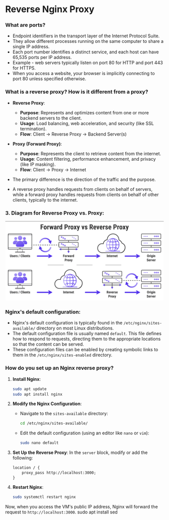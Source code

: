# Reverse Nginx Proxy

### What are ports?

- Endpoint identifiers in the transport layer of the Internet Protocol Suite. 
- They allow different processes running on the same computer to share a single IP address.
- Each port number identifies a distinct service, and each host can have 65,535 ports per IP address. 
- Example - web servers typically listen on port 80 for HTTP and port 443 for HTTPS.
- When you access a website, your browser is implicitly connecting to port 80 unless specified otherwise.

### What is a reverse proxy? How is it different from a proxy?

- **Reverse Proxy**:
  - **Purpose**: Represents and optimizes content from one or more backend servers to the client.
  - **Usage**: Load balancing, web acceleration, and security (like SSL termination).
  - **Flow**: Client -> Reverse Proxy -> Backend Server(s)

- **Proxy (Forward Proxy)**:
  - **Purpose**: Represents the client to retrieve content from the internet.
  - **Usage**: Content filtering, performance enhancement, and privacy (like IP masking).
  - **Flow**: Client -> Proxy -> Internet

- The primary difference is the direction of the traffic and the purpose. 
- A reverse proxy handles requests from clients on behalf of servers, while a forward proxy handles requests from clients on behalf of other clients, typically to the internet.

### 3. Diagram for Reverse Proxy vs. Proxy:

![proxyVreverse.png](proxyVreverse.png)


### Nginx's default configuration:

- Nginx's default configuration is typically found in the `/etc/nginx/sites-available/` directory on most Linux distributions.
- The default configuration file is usually named `default`. This file defines how to respond to requests, directing them to the appropriate locations so that the content can be served.
- These configuration files can be enabled by creating symbolic links to them in the `/etc/nginx/sites-enabled` directory.

### How do you set up an Nginx reverse proxy?

1. **Install Nginx**:
   ```bash
   sudo apt update
   sudo apt install nginx
   ```

2. **Modify the Nginx Configuration**:
   - Navigate to the `sites-available` directory:
     ```bash
     cd /etc/nginx/sites-available/
     ```
   - Edit the default configuration (using an editor like `nano` or `vim`):
     ```bash
     sudo nano default
     ```

3. **Set Up the Reverse Proxy**:
   In the `server` block, modify or add the following:
   ```nginx
   location / {
       proxy_pass http://localhost:3000;
   }
   ```

4. **Restart Nginx**:
   ```bash
   sudo systemctl restart nginx
   ```

Now, when you access the VM's public IP address, Nginx will forward the request to `http://localhost:3000`.
sudo apt install sed
